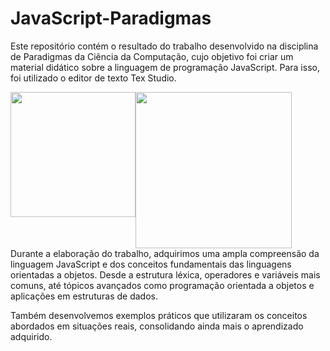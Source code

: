 # JavaScript-Paradigmas
Este repositório contém o resultado do trabalho desenvolvido na disciplina de Paradigmas da Ciência da Computação, cujo objetivo foi criar um material didático sobre a linguagem de programação JavaScript. Para isso, foi utilizado o editor de texto Tex Studio.
<div style="display: flex;">
  <img src="https://user-images.githubusercontent.com/63823651/230954106-e82e5991-fd55-45d3-9f58-c0e1eadd1262.png" width="200px"/>
  <img src="https://user-images.githubusercontent.com/63823651/230953607-d0c9ede3-9588-4011-b2ea-9b45e3da09bb.png" width="250px"/>
</div>
Durante a elaboração do trabalho, adquirimos uma ampla compreensão da linguagem JavaScript e dos conceitos fundamentais das linguagens orientadas a objetos. Desde a estrutura léxica, operadores e variáveis mais comuns, até tópicos avançados como programação orientada a objetos e aplicações em estruturas de dados.

Também desenvolvemos exemplos práticos que utilizaram os conceitos abordados em situações reais, consolidando ainda mais o aprendizado adquirido.
